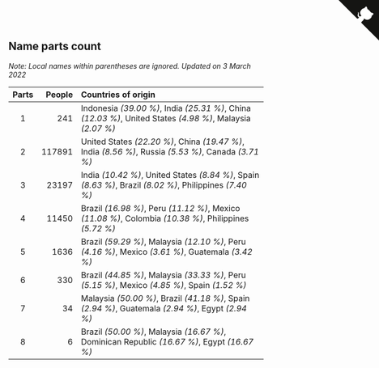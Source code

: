 ## Name parts count

*Note: Local names within parentheses are ignored.*
*Updated on  3 March 2022*

| Parts | People | Countries of origin |
| :--: | ---: | :--- |
| 1 | 241 | Indonesia *(39.00 %)*, India *(25.31 %)*, China *(12.03 %)*, United States *(4.98 %)*, Malaysia *(2.07 %)* |
| 2 | 117891 | United States *(22.20 %)*, China *(19.47 %)*, India *(8.56 %)*, Russia *(5.53 %)*, Canada *(3.71 %)* |
| 3 | 23197 | India *(10.42 %)*, United States *(8.84 %)*, Spain *(8.63 %)*, Brazil *(8.02 %)*, Philippines *(7.40 %)* |
| 4 | 11450 | Brazil *(16.98 %)*, Peru *(11.12 %)*, Mexico *(11.08 %)*, Colombia *(10.38 %)*, Philippines *(5.72 %)* |
| 5 | 1636 | Brazil *(59.29 %)*, Malaysia *(12.10 %)*, Peru *(4.16 %)*, Mexico *(3.61 %)*, Guatemala *(3.42 %)* |
| 6 | 330 | Brazil *(44.85 %)*, Malaysia *(33.33 %)*, Peru *(5.15 %)*, Mexico *(4.85 %)*, Spain *(1.52 %)* |
| 7 | 34 | Malaysia *(50.00 %)*, Brazil *(41.18 %)*, Spain *(2.94 %)*, Guatemala *(2.94 %)*, Egypt *(2.94 %)* |
| 8 | 6 | Brazil *(50.00 %)*, Malaysia *(16.67 %)*, Dominican Republic *(16.67 %)*, Egypt *(16.67 %)* |


<a href="https://github.com/jonatanklosko/wca_statistics" class="github-corner" aria-label="View source on Github"><svg width="80" height="80" viewBox="0 0 250 250" style="fill:#151513; color:#fff; position: absolute; top: 0; border: 0; right: 0;" aria-hidden="true"><path d="M0,0 L115,115 L130,115 L142,142 L250,250 L250,0 Z"></path><path d="M128.3,109.0 C113.8,99.7 119.0,89.6 119.0,89.6 C122.0,82.7 120.5,78.6 120.5,78.6 C119.2,72.0 123.4,76.3 123.4,76.3 C127.3,80.9 125.5,87.3 125.5,87.3 C122.9,97.6 130.6,101.9 134.4,103.2" fill="currentColor" style="transform-origin: 130px 106px;" class="octo-arm"></path><path d="M115.0,115.0 C114.9,115.1 118.7,116.5 119.8,115.4 L133.7,101.6 C136.9,99.2 139.9,98.4 142.2,98.6 C133.8,88.0 127.5,74.4 143.8,58.0 C148.5,53.4 154.0,51.2 159.7,51.0 C160.3,49.4 163.2,43.6 171.4,40.1 C171.4,40.1 176.1,42.5 178.8,56.2 C183.1,58.6 187.2,61.8 190.9,65.4 C194.5,69.0 197.7,73.2 200.1,77.6 C213.8,80.2 216.3,84.9 216.3,84.9 C212.7,93.1 206.9,96.0 205.4,96.6 C205.1,102.4 203.0,107.8 198.3,112.5 C181.9,128.9 168.3,122.5 157.7,114.1 C157.9,116.9 156.7,120.9 152.7,124.9 L141.0,136.5 C139.8,137.7 141.6,141.9 141.8,141.8 Z" fill="currentColor" class="octo-body"></path></svg></a><style>.github-corner:hover .octo-arm{animation:octocat-wave 560ms ease-in-out}@keyframes octocat-wave{0%,100%{transform:rotate(0)}20%,60%{transform:rotate(-25deg)}40%,80%{transform:rotate(10deg)}}@media (max-width:500px){.github-corner:hover .octo-arm{animation:none}.github-corner .octo-arm{animation:octocat-wave 560ms ease-in-out}}</style>
